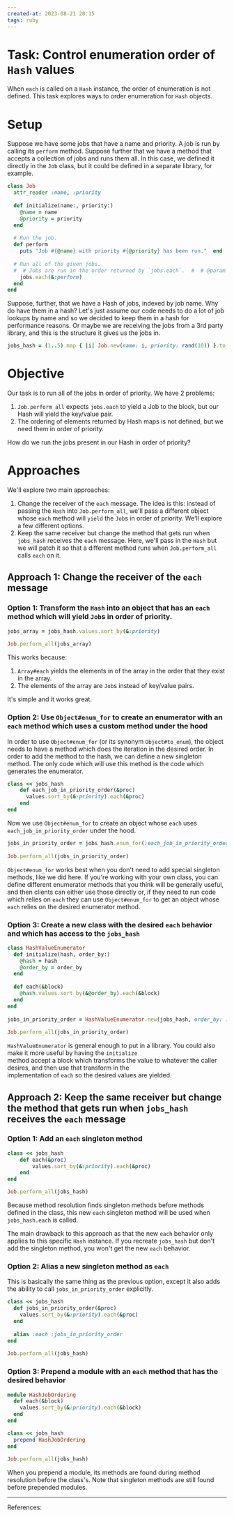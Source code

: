 ```yaml
---
created-at: 2023-08-21 20:15
tags: ruby
---
```

# Task: Control enumeration order of `Hash` values

When `each` is called on a `Hash` instance, the order of enumeration is not defined. This task explores ways to order enumeration for `Hash` objects.

# Setup

Suppose we have some jobs that have a name and priority. A job is run by calling its `perform` method. Suppose further that we have a method that accepts a collection of jobs and runs them all. In this case, we defined it directly in the  `Job` class, but it could be defined in a separate library, for example.  

```ruby
class Job  
  attr_reader :name, :priority  
  
  def initialize(name:, priority:)  
    @name = name  
    @priority = priority  
  end  
  
  # Run the job.  
  def perform  
    puts "Job #{@name} with priority #{@priority} has been run."  end  
  
  # Run all of the given jobs.  
  #  # Jobs are run in the order returned by `jobs.each`.  #  # @param jobs [Enumerable<Job>]  def self.perform_all(jobs)  
    jobs.each(&:perform)  
  end  
end
```
  
Suppose, further, that we have a Hash of jobs, indexed by job name. Why do have them in a hash? Let's just assume our code needs to do a lot of job lookups by name and so we decided to keep them in a hash for performance reasons. Or maybe we are receiving the jobs from a 3rd party library, and this is the structure it gives us the jobs in.  

```ruby
jobs_hash = (1..5).map { |i| Job.new(name: i, priority: rand(10)) }.to_h { |job| [job.name, job] }  
```
  
# Objective

Our task is to run all of the jobs in order of priority. We have 2 problems:  
1. `Job.perform_all` expects `jobs.each` to yield a Job to the block, but our Hash will yield the key/value pair.  
2. The ordering of elements returned by Hash maps is not defined, but we need them in order of priority.  
  
How do we run the jobs present in our Hash in order of priority?  

# Approaches

We'll explore two main approaches:
1. Change the receiver of the `each` message. The idea is this: instead of passing the `Hash` into `Job.perform_all`, we'll pass a different object whose `each` method will `yield` the `Job`s in order of priority. We'll explore a few different options.
2. Keep the same receiver but change the method that gets run when `jobs_hash` receives the `each` message. Here, we'll pass in the `Hash` but we will patch it so that a different method runs when `Job.perform_all` calls `each` on it.

## Approach 1: Change the receiver of the `each` message

### Option 1: Transform the `Hash` into an object that has an `each` method which will yield `Job`s in order of priority.  

```ruby
jobs_array = jobs_hash.values.sort_by(&:priority)  
  
Job.perform_all(jobs_array)  
```
  
This works because:  
1. `Array#each` yields the elements in of the array in the order that they exist in the array.  
2. The elements of the array are `Job`s instead of key/value pairs.  
  
It's simple and it works great.

### Option 2: Use `Object#enum_for` to create an enumerator with an `each` method which uses a custom method under the hood

In order to use `Object#enum_for` (or its synonym `Object#to_enum`), the object needs to have a method which does the iteration in the desired order. In order to add the method to the hash, we can define a new singleton method. The only code which will use this method is the code which generates the enumerator.  

```ruby
class << jobs_hash
	def each_job_in_priority_order(&proc)  
	  values.sort_by(&:priority).each(&proc)  
	end
end 
```

Now we use `Object#enum_for` to create an object whose `each` uses `each_job_in_priority_order` under the hood.

```ruby
jobs_in_priority_order = jobs_hash.enum_for(:each_job_in_priority_order)  
  
Job.perform_all(jobs_in_priority_order)  
```

`Object#enum_for` works best when you don't need to add special singleton methods, like we did here. If you're working with your own class, you can define different enumerator methods that you think will be generally useful, and then clients can either use those directly or, if they need to run code which relies on `each` they can use `Object#enum_for` to get an object whose `each` relies on the desired enumerator method.

### Option 3: Create a new class with the desired `each` behavior and which has access to the `jobs_hash`

```ruby
class HashValueEnumerator  
  def initialize(hash, order_by:)  
    @hash = hash  
    @order_by = order_by  
  end  
  
  def each(&block)  
    @hash.values.sort_by(&@order_by).each(&block)  
  end  
end  
  
jobs_in_priority_order = HashValueEnumerator.new(jobs_hash, order_by: :priority)  
  
Job.perform_all(jobs_in_priority_order)  
```
  
`HashValueEnumerator` is general enough to put in a library. You could also make it more useful by having the `initialize`  
method accept a block which transforms the value to whatever the caller desires, and then use that transform in the  
implementation of `each` so the desired values are yielded.

## Approach 2: Keep the same receiver but change the method that gets run when `jobs_hash` receives the `each` message

### Option 1: Add an `each` singleton method

```ruby
class << jobs_hash
	def each(&proc)
		values.sort_by(&:priority).each(&proc)  
	end
end

Job.perform_all(jobs_hash)  
```

Because method resolution finds singleton methods before methods defined in the class, this new `each` singleton method will be used when `jobs_hash.each` is called.

The main drawback to this approach as that the new `each` behavior only applies to this specific `Hash` instance. If you recreate `jobs_hash` but don't add the singleton method, you won't get the new `each` behavior.

### Option 2: Alias a new singleton method as `each`

This is basically the same thing as the previous option, except it also adds the ability to call `jobs_in_priority_order` explicitly.

```ruby
class << jobs_hash  
  def jobs_in_priority_order(&proc)  
    values.sort_by(&:priority).each(&proc)  
  end  
 
  alias :each :jobs_in_priority_order  
end  
 
Job.perform_all(jobs_hash)  
```

### Option 3: Prepend a module with an `each` method that has the desired behavior

```ruby
module HashJobOrdering  
  def each(&block)  
    values.sort_by(&:priority).each(&block)  
  end  
end  

class << jobs_hash  
  prepend HashJobOrdering  
end  
  
Job.perform_all(jobs_hash)
```

When you prepend a module, its methods are found during method resolution before the class's. Note that singleton methods are still found before prepended modules.

---
References:

